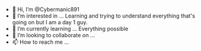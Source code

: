- 👋 Hi, I’m @Cybermanic891
- 👀 I’m interested in ... Learning and trying to understand everything that's going on but I am a day 1 guy.
- 🌱 I’m currently learning ... Everything possible 
- 💞️ I’m looking to collaborate on ...
- 📫 How to reach me ...

<!---
Cybermanic891/Cybermanic891 is a ✨ special ✨ repository because its `README.md` (this file) appears on your GitHub profile.
You can click the Preview link to take a look at your changes.
--->
